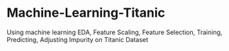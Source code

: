 # Machine-Learning-Titanic
Using machine learning EDA, Feature Scaling, Feature Selection, Training, Predicting, Adjusting Impurity on Titanic Dataset

